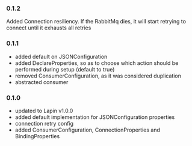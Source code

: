 ### 0.1.2
Added Connection resiliency. If the RabbitMq dies, it will start retrying to connect until it exhausts all retries

### 0.1.1

* added default on JSONConfiguration
* added DeclareProperties, so as to choose which action should be performed during setup (default to true)
* removed ConsumerConfiguration, as it was considered duplication
* abstracted consumer

### 0.1.0

* updated to Lapin v1.0.0
* added default implementation for JSONConfiguration properties
* connection retry config
* added ConsumerConfiguration, ConnectionProperties and BindingProperties